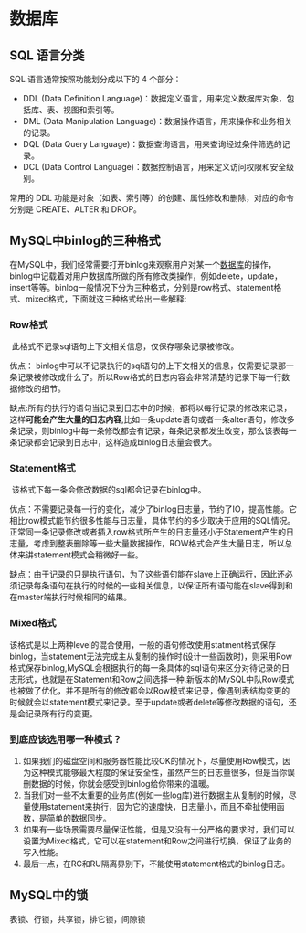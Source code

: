 # 数据库

## SQL 语言分类

SQL 语言通常按照功能划分成以下的 4 个部分：

- DDL (Data Definition Language)：数据定义语言，用来定义数据库对象，包括库、表、视图和索引等。
- DML (Data Manipulation Language)：数据操作语言，用来操作和业务相关的记录。
- DQL (Data Query Language)：数据查询语言，用来查询经过条件筛选的记录。
- DCL (Data Control Language)：数据控制语言，用来定义访问权限和安全级别。

常用的 DDL 功能是对象（如表、索引等）的创建、属性修改和删除，对应的命令分别是 CREATE、ALTER 和 DROP。

## MySQL中binlog的三种格式

在MySQL中，我们经常需要打开binlog来观察用户对某一个[数据库](https://cloud.tencent.com/solution/database?from=10680)的操作，binlog中记载着对用户数据库所做的所有修改类操作，例如delete，update，insert等等。binlog一般情况下分为三种格式，分别是row格式、statement格式、mixed格式，下面就这三种格式给出一些解释: 

### Row格式

​    此格式不记录sql语句上下文相关信息，仅保存哪条记录被修改。

优点： binlog中可以不记录执行的sql语句的上下文相关的信息，仅需要记录那一条记录被修改成什么了。所以Row格式的日志内容会非常清楚的记录下每一行数据修改的细节。

缺点:所有的执行的语句当记录到日志中的时候，都将以每行记录的修改来记录，这样**可能会产生大量的日志内容**,比如一条update语句或者一条alter语句，修改多条记录，则binlog中每一条修改都会有记录，每条记录都发生改变，那么该表每一条记录都会记录到日志中，这样造成binlog日志量会很大。

### Statement格式

​    该格式下每一条会修改数据的sql都会记录在binlog中。

优点：不需要记录每一行的变化，减少了binlog日志量，节约了IO，提高性能。它相比row模式能节约很多性能与日志量，具体节约的多少取决于应用的SQL情况。正常同一条记录修改或者插入row格式所产生的日志量还小于Statement产生的日志量，考虑到整表删除等一些大量数据操作，ROW格式会产生大量日志，所以总体来讲statement模式会稍微好一些。

缺点：由于记录的只是执行语句，为了这些语句能在slave上正确运行，因此还必须记录每条语句在执行的时候的一些相关信息，以保证所有语句能在slave得到和在master端执行时候相同的结果。

### Mixed格式

​    该格式是以上两种level的混合使用，一般的语句修改使用statment格式保存binlog，当statement无法完成主从复制的操作时(设计一些函数时)，则采用Row格式保存binlog,MySQL会根据执行的每一条具体的sql语句来区分对待记录的日志形式，也就是在Statement和Row之间选择一种.新版本的MySQL中队Row模式也被做了优化，并不是所有的修改都会以Row模式来记录，像遇到表结构变更的时候就会以statement模式来记录。至于update或者delete等修改数据的语句，还是会记录所有行的变更。

### 到底应该选用哪一种模式？

1. 如果我们的磁盘空间和服务器性能比较OK的情况下，尽量使用Row模式，因为这种模式能够最大程度的保证安全性，虽然产生的日志量很多，但是当你误删数据的时候，你就会感受到binlog给你带来的温暖。
2. 当我们对一些不太重要的业务库(例如一些log库)进行数据主从复制的时候，尽量使用statement来执行，因为它的速度快，日志量小，而且不牵扯使用函数，是简单的数据同步。
3. 如果有一些场景需要尽量保证性能，但是又没有十分严格的要求时，我们可以设置为Mixed格式，它可以在statement和Row之间进行切换，保证了业务的写入性能。
4. 最后一点，在RC和RU隔离界别下，不能使用statement格式的binlog日志。

## MySQL中的锁

 表锁、行锁，共享锁，排它锁，间隙锁